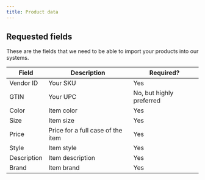 ```yaml
---
title: Product data
---
```


## Requested fields

These are the fields that we need to be able to import your products into our systems.

| Field       | Description                       | Required?                |
| ----------- | --------------------------------- | ------------------------ |
| Vendor ID   | Your SKU                          | Yes                      |
| GTIN        | Your UPC                          | No, but highly preferred |
| Color       | Item color                        | Yes                      |
| Size        | Item size                         | Yes                      |
| Price       | Price for a full case of the item | Yes                      |
| Style       | Item style                        | Yes                      |
| Description | Item description                  | Yes                      |
| Brand       | Item brand                        | Yes                      |
